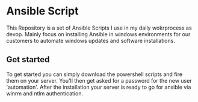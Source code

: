 
# Ansible Script

This Repository is a set of Ansible Scripts I use in my daily wokrprocess as devop.
Mainly focus on installing Ansible in windows environments for our customers to automate windows updates and software installations.




## Get started
To get started you can simply download the powershell scripts and fire them on your server. You'll then get asked for a password for the new user 'automation'. After the installation your server is ready to go for ansible via winrm and ntlm authentication.

